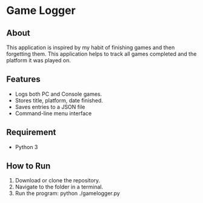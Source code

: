 # Game Logger

## About
This application is inspired by my habit of finishing games and then forgetting them. This application helps to track all games completed and the platform it was played on.

## Features
- Logs both PC and Console games.
- Stores title, platform, date finished.
- Saves entries to a JSON file
- Command-line menu interface

## Requirement
- Python 3

## How to Run
1. Download or clone the repository.
2. Navigate to the folder in a terminal.
3. Run the program: python ./gamelogger.py
